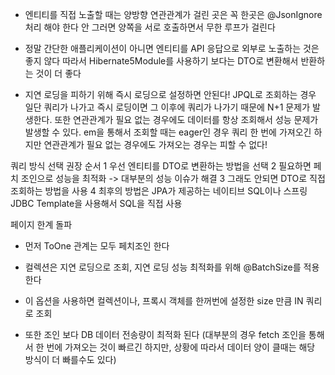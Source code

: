 - 엔티티를 직접 노출할 때는 양방향 연관관계가 걸린 곳은 꼭 한곳은 @JsonIgnore 처리 해야 한다
안 그러면 양쪽을 서로 호출하면서 무한 루프가 걸린다

- 정말 간단한 애플리케이션이 아니면 엔티티를 API 응답으로 외부로 노출하는 것은 좋지 않다
따라서 Hibernate5Module를 사용하기 보다는 DTO로 변환해서 반환하는 것이 더 좋다

- 지연 로딩을 피하기 위해 즉시 로딩으로 설정하면 안된다! JPQL로 조회하는 경우 일단 쿼리가 나가고 즉시 로딩이면
그 이후에 쿼리가 나가기 때문에 N+1 문제가 발생한다.
또한 연관관계가 필요 없는 경우에도 데이터를 항상 조회해서 성능 문제가 발생할 수 있다.
em을 통해서 조회할 때는 eager인 경우 쿼리 한 번에 가져오긴 하지만 연관관계가 필요 없는 경우에도 가져오는 경우는 피할 수 없다!

쿼리 방식 선택 권장 순서
1 우선 엔티티를 DTO로 변환하는 방법을 선택
2 필요하면 페치 조인으로 성능을 최적화 -> 대부분의 성능 이슈가 해결
3 그래도 안되면 DTO로 직접 조회하는 방법을 사용
4 최후의 방법은 JPA가 제공하는 네이티브 SQL이나 스프링 JDBC Template을 사용해서 SQL을 직접 사용

페이지 한계 돌파
- 먼저 ToOne 관계는 모두 페치조인 한다
- 컬렉션은 지연 로딩으로 조회, 지연 로딩 성능 최적화를 위해 @BatchSize를 적용한다
- 이 옵션을 사용하면 컬렉션이나, 프록시 객체를 한꺼번에 설정한 size 만큼 IN 쿼리로 조회

- 또한 조인 보다 DB 데이터 전송량이 최적화 된다
(대부분의 경우 fetch 조인을 통해서 한 번에 가져오는 것이 빠르긴 하지만, 상황에 따라서 데이터 양이 클때는 해당 방식이
더 빠를수도 있다)